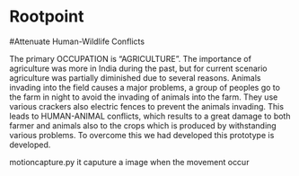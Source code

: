 # Rootpoint
#Attenuate Human-Wildlife Conflicts

The primary OCCUPATION is “AGRICULTURE”. The importance of agriculture was more in India during the past, but for current scenario agriculture was partially diminished due to several reasons. Animals invading into the field causes a major problems, a group of peoples go to the farm in night to avoid the invading of animals into the farm. They use various crackers also electric fences to prevent the animals invading. This leads to HUMAN-ANIMAL conflicts, which results to a great damage to both farmer and animals also to the crops which is produced by withstanding various problems. To overcome this we had developed this prototype is developed.

motioncapture.py it caputure a image when the movement occur
